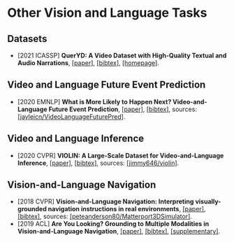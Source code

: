 # Other Vision and Language Tasks

## Datasets
- [2021 ICASSP] **QuerYD: A Video Dataset with High-Quality Textual and Audio Narrations**, [[paper]](https://arxiv.org/pdf/2011.11071.pdf), [[bibtex]](/Bibtex/QuerYD%20-%20A%20Video%20Dataset%20with%20High-Quality%20Textual%20and%20Audio%20Narrations.bib), [[homepage]](https://www.robots.ox.ac.uk/~vgg/data/queryd/).

## Video and Language Future Event Prediction
- [2020 EMNLP] **What is More Likely to Happen Next? Video-and-Language Future Event Prediction**, [[paper]](https://www.aclweb.org/anthology/2020.emnlp-main.706.pdf), [[bibtex]](https://www.aclweb.org/anthology/2020.emnlp-main.706.bib), sources: [[jayleicn/VideoLanguageFuturePred]](https://github.com/jayleicn/VideoLanguageFuturePred).

## Video and Language Inference
- [2020 CVPR] **VIOLIN: A Large-Scale Dataset for Video-and-Language Inference**, [[paper]](https://openaccess.thecvf.com/content_CVPR_2020/papers/Liu_Violin_A_Large-Scale_Dataset_for_Video-and-Language_Inference_CVPR_2020_paper.pdf), [[bibtex]](/Bibtex/VIOLIN%20-%20A%20Large-Scale%20Dataset%20for%20Video-and-Language%20Inference.bib), sources: [[jimmy646/violin]](https://github.com/jimmy646/violin).

## Vision-and-Language Navigation
- [2018 CVPR] **Vision-and-Language Navigation: Interpreting visually-grounded navigation instructions in real environments**, [[paper]](http://openaccess.thecvf.com/content_cvpr_2018/papers/Anderson_Vision-and-Language_Navigation_Interpreting_CVPR_2018_paper.pdf), [[bibtex]](/Bibtex/Vision-and-Language%20Navigation.bib), sources: [[peteanderson80/Matterport3DSimulator]](https://github.com/peteanderson80/Matterport3DSimulator).
- [2019 ACL] **Are You Looking? Grounding to Multiple Modalities in Vision-and-Language Navigation**, [[paper]](https://www.aclweb.org/anthology/P19-1655.pdf), [[bibtex]](/Bibtex/Are%20You%20Looking%20Grounding%20to%20Multiple%20Modalities%20in%20Vision-and-Language%20Navigation.bib), [[supplementary]](https://www.aclweb.org/anthology/attachments/P19-1655.Supplementary.pdf).
